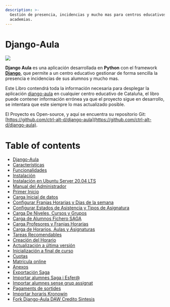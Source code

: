 ```yaml
---
description: >-
  Gestión de presencia, incidencias y mucho mas para centros educativos y
  academias.
---
```


# Django-Aula

![](.gitbook/assets/687474703a2f2f692e696d6775722e636f6d2f596c43525461702e706e67.png)

**Django Aula** es una aplicación desarrollada en **Python** con el framework [**Django**](https://www.djangoproject.com/), que permite a un centro educativo gestionar de forma sencilla la presencia e incidencias de sus alumnos y mucho mas. 

Este Libro contendrá toda la información necesaria para desplegar la aplicación [django-aula](https://github.com/ctrl-alt-d/django-aula) en cualquier centro educativo de Cataluña, el libro puede contener información errónea ya que el proyecto sigue en desarrollo, se intentara que este siempre lo mas actualizado posible.

El Proyecto es Open-source, y aquí se encuentra su repositorio Git: [https://github.com/ctrl-alt-d/django-aula](https://github.com/ctrl-alt-d/django-aula).

# Table of contents

* [Django-Aula](README.md)
* [Características](caracteristicas.md)
* [Funcionalidades](funcionalidades.md)
* [Instalación](instalacion-2/README.md)
 * [Instalación en Ubuntu Server 20.04 LTS](instalacion-2/instalacion.md)
* [Manual del Administrador](manual-de-uso/README.md)
 * [Primer Inicio](manual-de-uso/primer-inicio.md)
 * [Carga Inicial de datos](manual-de-uso/carga-inicial-de-datos/README.md)
  * [Configurar Franjas Horarias y Dias de la semana](manual-de-uso/carga-inicial-de-datos/configurar-franjas-y-dias-semana.md)
  * [Configurar Estados de Asistencia y Tipos de Asignatura](manual-de-uso/carga-inicial-de-datos/configurar-estados-de-asistencia-y-tipos-de-asignatura.md)
  * [Carga De Niveles, Cursos y Grupos](manual-de-uso/carga-inicial-de-datos/creacion-de-niveles-cursos-y-grupos.md)
  * [Carga de Alumnos Fichero SAGA](manual-de-uso/carga-inicial-de-datos/carga-de-alumnos-fichero-saga.md)
  * [Carga Profesores y Franjas Horarias](manual-de-uso/carga-inicial-de-datos/carga-profesores-y-franjas-horarias.md)
  * [Carga de Horarios, Aulas y Asignaturas](manual-de-uso/carga-inicial-de-datos/carga-de-horarios-aulas-y-asignaturas.md)
  * [Tareas Recomendables](manual-de-uso/carga-inicial-de-datos/tareas-recomendables.md)
  * [Creación del Horario](manual-de-uso/carga-inicial-de-datos/creacion-del-horario.md)
 * [Actualización a última versión](manual-de-uso/actualitza.md)
 * [Inicialización a final de curso](manual-de-uso/inicialitza.md)
 * [Cuotas](manual-de-uso/quotes.md)
 * [Matrícula online](manual-de-uso/matricula.md)
* [Anexos](anexos/README.md)
 * [Exportación Saga](anexos/exportacion-saga.md)
 * [Importar alumnes Saga i Esfer@](../installacio/TutorialALUMNES_SAGA-ESFER@_a_DJAU.pdf)
 * [Importar alumnes sense grup assignat](../installacio/IMPORTAR_A_DJAUsense_curs_actualitzat.pdf)
 * [Pagaments de sortides](../installacio/Tutorial%20pagament%20activitats%20on-line.pdf)
 * [Importar horaris Kronowin](../installacio/exportacio-kronowin.pdf)
* [Fork Django-Aula DAW Credito Sintesis](fork-django-aula-daw-credito-sintesis.md)

